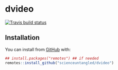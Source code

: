 
<!-- README.md is generated from README.Rmd. Please edit that file -->

# dvideo

<!-- badges: start -->

[![Travis build
status](https://travis-ci.org/scienceuntangled/dvideo.svg?branch=master)](https://travis-ci.org/scienceuntangled/dvideo)
<!-- badges: end -->

## Installation

You can install from
[GitHub](https://github.com/scienceuntangled/dvideo) with:

``` r
## install.packages("remotes") ## if needed
remotes::install_github("scienceuntangled/dvideo")
```
